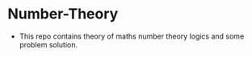 # Number-Theory
- This repo contains theory of maths number theory logics and some problem solution.
